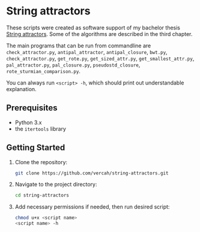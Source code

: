 # String attractors

These scripts were created as software support of my bachelor thesis [String attractors](https://vercah.github.io/veronika-hendrychova/bachelor-thesis.pdf). Some of the algorithms are described in the third chapter.

The main programs that can be run from commandline are `check_attractor.py`, `antipal_attractor`, `antipal_closure`, `bwt.py`, `check_attractor.py`, `get_rote.py`, `get_sized_attr.py`,
`get_smallest_attr.py`, `pal_attractor.py`, `pal_closure.py`, `pseudostd_closure`, `rote_sturmian_comparison.py`.

You can always run `<script> -h`, which should print out understandable explanation.

## Prerequisites

- Python 3.x
- the `itertools` library

## Getting Started

1. Clone the repository:

    ```bash
    git clone https://github.com/vercah/string-attractors.git
    ```

2. Navigate to the project directory:

    ```bash
    cd string-attractors
    ```
    
3. Add necessary permissions if needed, then run desired script:

    ```bash
    chmod u+x <script name>
    <script name> -h
    ```
